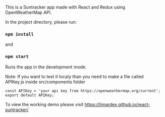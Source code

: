 This is a Suntracker app made with React and Redux using OpenWeatherMap API.

In the project directory, please run:

### `npm install`
and
### `npm start`

Runs the app in the development mode.

Note: If you want to test it localy than you need to make a file called APIKey.js inside src/components folder

`const APIKey = 'your api key from https://openweathermap.org/current';
export default APIKey;`

To view the working demo please visit https://timardex.github.io/react-suntracker/